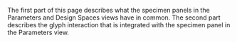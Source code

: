The first part of this page describes what the specimen panels in the Parameters and Design Spaces views have in common. The second part describes the glyph interaction that is integrated with the specimen panel in the Parameters view.

